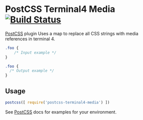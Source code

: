 # PostCSS Terminal4 Media [![Build Status][ci-img]][ci]

[PostCSS] plugin Uses a map to replace all CSS strings with media references in terminal 4.

[PostCSS]: https://github.com/postcss/postcss
[ci-img]:  https://travis-ci.org/philbirnie/postcss-terminal4-media.svg
[ci]:      https://travis-ci.org/philbirnie/postcss-terminal4-media

```css
.foo {
    /* Input example */
}
```

```css
.foo {
  /* Output example */
}
```

## Usage

```js
postcss([ require('postcss-terminal4-media') ])
```

See [PostCSS] docs for examples for your environment.
